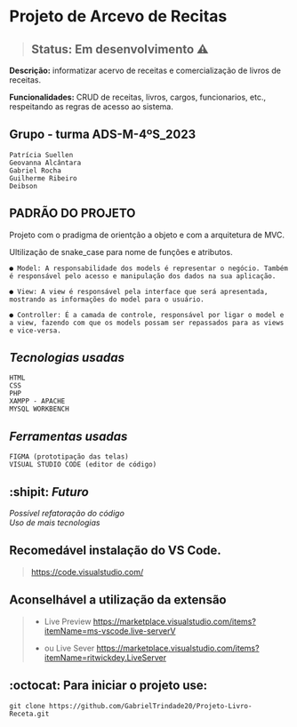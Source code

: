 <h1>Projeto de Arcevo de Recitas</h1>

> ## Status: Em desenvolvimento :warning:

**Descrição:** informatizar acervo de receitas e comercialização de livros de receitas.<br>

**Funcionalidades:** CRUD de receitas, livros, cargos, funcionarios, etc., respeitando as regras de acesso ao sistema.

## Grupo - turma ADS-M-4ºS_2023
```
Patrícia Suellen
Geovanna Alcântara
Gabriel Rocha
Guilherme Ribeiro
Deibson
```
## PADRÃO DO PROJETO
Projeto com o pradigma de orientção a objeto e com a arquitetura de MVC. <br>

Ultilização de snake_case para nome de funções e atributos.
```
● Model: A responsabilidade dos models é representar o negócio. Também é responsável pelo acesso e manipulação dos dados na sua aplicação.

● View: A view é responsável pela interface que será apresentada, mostrando as informações do model para o usuário.

● Controller: É a camada de controle, responsável por ligar o model e a view, fazendo com que os models possam ser repassados para as views e vice-versa.
```

## *Tecnologias usadas*
```
HTML 
CSS
PHP
XAMPP - APACHE
MYSQL WORKBENCH
```
## *Ferramentas usadas*
```
FIGMA (prototipação das telas)
VISUAL STUDIO CODE (editor de código)
```
## :shipit: *Futuro*
*Possível refatoração do código* <br>
*Uso de mais tecnologias*

## Recomedável instalação do VS Code.<br>

> https://code.visualstudio.com/

## Aconselhável a utilização da extensão

> - Live Preview
>   https://marketplace.visualstudio.com/items?itemName=ms-vscode.live-serverV
>
> - ou Live Sever
>   https://marketplace.visualstudio.com/items?itemName=ritwickdey.LiveServer

## :octocat: Para iniciar o projeto use: <br>
```
git clone https://github.com/GabrielTrindade20/Projeto-Livro-Receta.git
```

